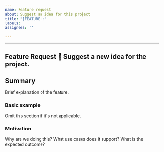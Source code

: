 ```yaml
---
name: Feature request
about: Suggest an idea for this project
title: "[FEATURE]:"
labels:
assignees: ''

---
```


---
Feature Request   🚀
Suggest a new idea for the project.
---

<!--
  Please fill out each section below, otherwise your issue will be closed.

  Before opening a new issue, please search existing issues:  https://github.com/xgeekshq/divide-and-conquer/issues

  ## A note on adding features to this repo

  Every feature needs to strike a balance - complex features are less likely to be worked on.

  This means that not every feature request will be added, but hearing about what you want is important. Don't be afraid to add a feature request!
-->

## Summary

Brief explanation of the feature.

### Basic example

Omit this section if it's not applicable.

### Motivation

Why are we doing this? What use cases does it support? What is the expected outcome?
